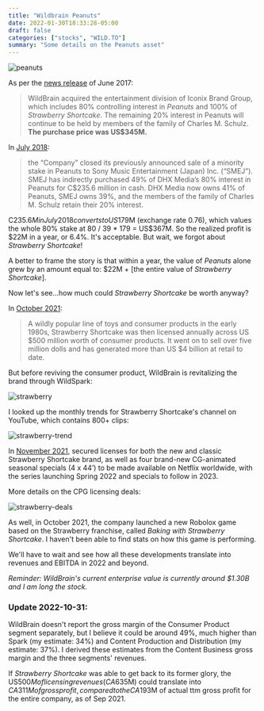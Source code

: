 ```yaml
---
title: "Wildbrain Peanuts"
date: 2022-01-30T18:33:28-05:00
draft: false
categories: ["stocks", "WILD.TO"]
summary: "Some details on the Peanuts asset"
---
```


![peanuts](/images/peanuts.png)

As per the [news release](https://www.wildbrain.com/newsreleases/dhx-media-closes-acquisition-peanuts-strawberry-shortcake/) of June 2017:

<blockquote>

WildBrain acquired the entertainment division of Iconix Brand Group, which includes 80% controlling interest in _Peanuts_ and 100% of _Strawberry Shortcake_. The remaining 20% interest in Peanuts will continue to be held by members of the family of Charles M. Schulz. **The purchase price was US$345M.**

</blockquote>

In [July 2018](https://www.wildbrain.com/newsreleases/dhx-media-closes-sale-to-sony-of-minority-stake-in-peanuts/):

<blockquote>

the “Company” closed its previously announced sale of a minority stake in Peanuts to Sony Music Entertainment (Japan) Inc. (“SMEJ”). SMEJ has indirectly purchased 49% of DHX Media’s 80% interest in Peanuts for C$235.6 million in cash. DHX Media now owns 41% of Peanuts, SMEJ owns 39%, and the members of the family of Charles M. Schulz retain their 20% interest.

</blockquote>

C$235.6M in July 2018 converts to US$179M (exchange rate 0.76), which values the whole 80% stake at 80 / 39 * 179 = US$367M. So the realized profit is $22M in a year, or 6.4%. It's acceptable. But wait, we forgot about _Strawberry Shortcake_!

A better to frame the story is that within a year, the value of _Peanuts_ alone grew by an amount equal to: $22M + [the entire value of _Strawberry Shortcake_].

Now let's see...how much could _Strawberry Shortcake_ be worth anyway?

In [October 2021](https://www.newswire.ca/news-releases/wildbrain-bakes-up-an-all-new-strawberry-shortcake-for-today-s-digital-savvy-kids-global-rollout-features-original-animated-youtube-series-premium-svod-specials-the-first-ever-strawberry-shortcake-roblox-game-plus-all-new-toys-books-music-e-893699471.html):

<blockquote>

A wildly popular line of toys and consumer products in the early 1980s, Strawberry Shortcake was then licensed annually across US $500 million worth of consumer products. It went on to sell over five million dolls and has generated more than US $4 billion at retail to date. 

</blockquote>

But before reviving the consumer product, WildBrain is revitalizing the brand through WildSpark:

![strawberry](/images/strawberry.png)

I looked up the monthly trends for Strawberry Shortcake's channel on YouTube, which contains 800+ clips:

![strawberry-trend](/images/strawberry-trend.png)

In [November 2021](https://www.wildbrain.com/newsreleases/wildbrain-serves-up-more-strawberry-shortcake-deals/), secured licenses for both the new and classic Strawberry Shortcake brand, as well as four brand-new CG-animated seasonal specials (4 x 44’) to be made available on Netflix worldwide, with the series launching Spring 2022 and specials to follow in 2023. 

More details on the CPG licensing deals:

![strawberry-deals](/images/strawberry-deals.png)

As well, in October 2021, the company launched a new Robolox game based on the Strawberry franchise, called _Baking with Strawberry Shortcake_. I haven't been able to find stats on how this game is performing.

We'll have to wait and see how all these developments translate into revenues and EBITDA in 2022 and beyond.

_Reminder: WildBrain's current enterprise value is currently around $1.30B and I am long the stock._

### Update 2022-10-31:

WildBrain doesn't report the gross margin of the Consumer Product segment separately, but I believe it could be around 49%, much higher than Spark (my estimate: 34%) and Content Production and Distribution (my estimate: 37%). I derived these estimates from the Content Business gross margin and the three segments' revenues.

If _Strawberry Shortcake_ was able to get back to its former glory, the US$500M of licensing revenues (CA$635M) could translate into $CA311M of gross profit, compared to the CA$193M of actual ttm gross profit for the entire company, as of Sep 2021.
